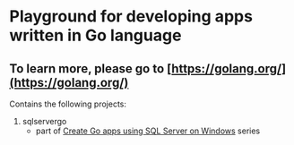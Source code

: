 # Playground for developing apps written in Go language
## To learn more, please go to [https://golang.org/](https://golang.org/)
Contains the following projects:
1. sqlservergo
   - part of [Create Go apps using SQL Server on Windows](https://www.microsoft.com/en-us/sql-server/developer-get-started/go/windows/) series 